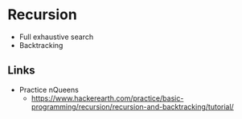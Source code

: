 
# Recursion

* Full exhaustive search
* Backtracking

## Links

* Practice nQueens
    - https://www.hackerearth.com/practice/basic-programming/recursion/recursion-and-backtracking/tutorial/
